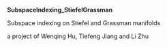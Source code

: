 <b>SubspaceIndexing_StiefelGrassman</b>

Subspace indexing on Stiefel and Grassman manifolds

a project of Wenqing Hu, Tiefeng Jiang and Li Zhu
